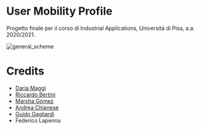 # User Mobility Profile



Progetto finale per il corso di Industrial Applications, Università di Pisa, a.a. 2020/2021.

![general_scheme](https://github.com/dariamaggi/AutomativeSystem/blob/main/img/general%20scheme.jpg)


# Credits
* [Daria Maggi](https://github.com/dariamaggi)
* [Riccardo Bertini](https://github.com/RickyDenton)
* [Marsha Gómez](https://github.com/MarshaGomez)
* [Andrea Chianese](https://github.com/Spearton)
* [Guido Gagliardi](https://github.com/guidogagl)
* Federico Lapenna
